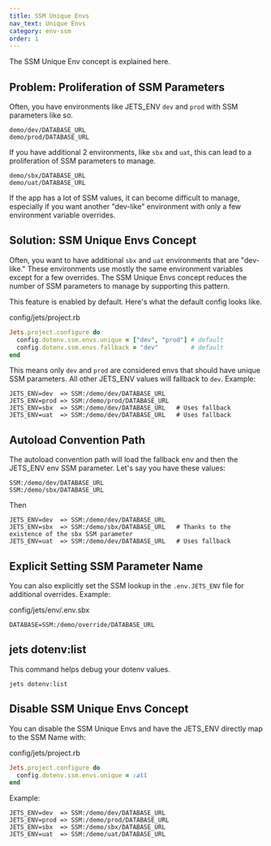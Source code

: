 ```yaml
---
title: SSM Unique Envs
nav_text: Unique Envs
category: env-ssm
order: 1
---
```


The SSM Unique Env concept is explained here.

## Problem: Proliferation of SSM Parameters

Often, you have environments like JETS_ENV `dev` and `prod` with SSM parameters like so.

    demo/dev/DATABASE_URL
    demo/prod/DATABASE_URL

If you have additional 2 environments, like `sbx` and `uat`, this can lead to a proliferation of SSM parameters to manage.

    demo/sbx/DATABASE_URL
    demo/uat/DATABASE_URL

If the app has a lot of SSM values, it can become difficult to manage, especially if you want another "dev-like" environment with only a few environment variable overrides.

## Solution: SSM Unique Envs Concept

Often, you want to have additional `sbx` and `uat` environments that are "dev-like." These environments use mostly the same environment variables except for a few overrides. The SSM Unique Envs concept reduces the number of SSM parameters to manage by supporting this pattern.

This feature is enabled by default. Here's what the default config looks like.

config/jets/project.rb

```ruby
Jets.project.configure do
  config.dotenv.ssm.envs.unique = ["dev", "prod"] # default
  config.dotenv.ssm.envs.fallback = "dev"         # default
end
```

This means only `dev` and `prod` are considered envs that should have unique SSM parameters. All other JETS_ENV values will fallback to `dev`. Example:

    JETS_ENV=dev  => SSM:/demo/dev/DATABASE_URL
    JETS_ENV=prod => SSM:/demo/prod/DATABASE_URL
    JETS_ENV=sbx  => SSM:/demo/dev/DATABASE_URL   # Uses fallback
    JETS_ENV=uat  => SSM:/demo/dev/DATABASE_URL   # Uses fallback

## Autoload Convention Path

The autoload convention path will load the fallback env and then the JETS_ENV env SSM parameter. Let's say you have these values:

    SSM:/demo/dev/DATABASE_URL
    SSM:/demo/sbx/DATABASE_URL

Then

    JETS_ENV=dev  => SSM:/demo/dev/DATABASE_URL
    JETS_ENV=sbx  => SSM:/demo/sbx/DATABASE_URL   # Thanks to the existence of the sbx SSM parameter
    JETS_ENV=uat  => SSM:/demo/dev/DATABASE_URL   # Uses fallback

## Explicit Setting SSM Parameter Name

You can also explicitly set the SSM lookup in the `.env.JETS_ENV` file for additional overrides. Example:

config/jets/env/.env.sbx

    DATABASE=SSM:/demo/override/DATABASE_URL

## jets dotenv:list

This command helps debug your dotenv values.

    jets dotenv:list

## Disable SSM Unique Envs Concept

You can disable the SSM Unique Envs and have the JETS_ENV directly map to the SSM Name with:

config/jets/project.rb

```ruby
Jets.project.configure do
  config.dotenv.ssm.envs.unique = :all
end
```

Example:

    JETS_ENV=dev  => SSM:/demo/dev/DATABASE_URL
    JETS_ENV=prod => SSM:/demo/prod/DATABASE_URL
    JETS_ENV=sbx  => SSM:/demo/sbx/DATABASE_URL
    JETS_ENV=uat  => SSM:/demo/uat/DATABASE_URL
